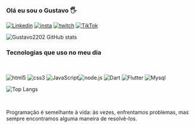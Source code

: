 ### Olá eu sou o Gustavo 🖐️

[![Linkedin](https://img.shields.io/badge/LinkedIn-0077B5?style=for-the-badge&logo=linkedin&logoColor=white)](https://www.linkedin.com/in/gustavo-nori-araujo-109b36236/) [![insta](https://img.shields.io/badge/Instagram-E4405F?style=for-the-badge&logo=instagram&logoColor=white)](https://www.instagram.com/satoru_nori/) [![twitch](https://img.shields.io/badge/Twitch-9146FF?style=for-the-badge&logo=twitch&logoColor=white)](https://www.twitch.tv/satoru_nori) [![TikTok](https://img.shields.io/badge/TikTok-000000?style=for-the-badge&logo=tiktok&logoColor=white)](https://www.tiktok.com/@satoru_n0ri)


![Gustavo2202 GitHub stats](https://github-readme-stats.vercel.app/api?username=Gustavo2202&show_icons=true&theme=cobalt)

### Tecnologias que uso no meu dia

<div style="display : inline_block"><br>

<img align="center" alt="html5" src="https://img.shields.io/badge/HTML5-E34F26?style=for-the-badge&logo=html5&logoColor=white"/> <img align="center" alt="css3" src="https://img.shields.io/badge/CSS3-1572B6?style=for-the-badge&logo=css3&logoColor=white"/> <img align="center" alt="JavaScript" src="https://img.shields.io/badge/JavaScript-323330?style=for-the-badge&logo=javascript&logoColor=F7DF1E"/><img align="center" alt="node.js" src="https://img.shields.io/badge/Node.js-43853D?style=for-the-badge&logo=node.js&logoColor=white"/> <img align="center" alt="Dart" src="https://img.shields.io/badge/Dart-0175C2?style=for-the-badge&logo=dart&logoColor=white"/> <img align="center" alt="Flutter" src="https://img.shields.io/badge/Flutter-02569B?style=for-the-badge&logo=flutter&logoColor=white"/> <img align="center" alt="Mysql" src="https://img.shields.io/badge/MySQL-00000F?style=for-the-badge&logo=mysql&logoColor=white"/>

![Top Langs](https://github-readme-stats.vercel.app/api/top-langs/?username=Gustavo2202&show_icons=true&theme=cobalt)

</div> <br>

Programação é semelhante à vida: às vezes, enfrentamos problemas, mas sempre encontramos alguma maneira de resolvê-los.

